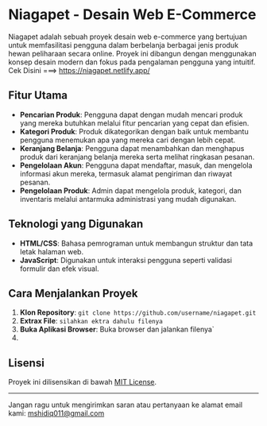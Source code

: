 # Niagapet - Desain Web E-Commerce

Niagapet adalah sebuah proyek desain web e-commerce yang bertujuan untuk memfasilitasi pengguna dalam berbelanja berbagai jenis produk hewan peliharaan secara online. Proyek ini dibangun dengan menggunakan konsep desain modern dan fokus pada pengalaman pengguna yang intuitif.
Cek Disini ===> https://niagapet.netlify.app/


## Fitur Utama

- **Pencarian Produk**: Pengguna dapat dengan mudah mencari produk yang mereka butuhkan melalui fitur pencarian yang cepat dan efisien.
- **Kategori Produk**: Produk dikategorikan dengan baik untuk membantu pengguna menemukan apa yang mereka cari dengan lebih cepat.
- **Keranjang Belanja**: Pengguna dapat menambahkan dan menghapus produk dari keranjang belanja mereka serta melihat ringkasan pesanan.
- **Pengelolaan Akun**: Pengguna dapat mendaftar, masuk, dan mengelola informasi akun mereka, termasuk alamat pengiriman dan riwayat pesanan.
- **Pengelolaan Produk**: Admin dapat mengelola produk, kategori, dan inventaris melalui antarmuka administrasi yang mudah digunakan.

## Teknologi yang Digunakan

- **HTML/CSS**: Bahasa pemrograman untuk membangun struktur dan tata letak halaman web.
- **JavaScript**: Digunakan untuk interaksi pengguna seperti validasi formulir dan efek visual.

## Cara Menjalankan Proyek

1. **Klon Repository**: `git clone https://github.com/username/niagapet.git`
2. **Extrax File**: `silahkan ektra dahulu filenya`
3. **Buka Aplikasi Browser**: Buka browser dan jalankan filenya`
4. 
## Lisensi

Proyek ini dilisensikan di bawah [MIT License](LICENSE).

---

Jangan ragu untuk mengirimkan saran atau pertanyaan ke alamat email kami: mshidiq011@gmail.com
